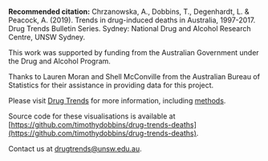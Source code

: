 **Recommended citation:** Chrzanowska, A., Dobbins, T., Degenhardt, L. & Peacock, A. (2019). Trends in drug-induced deaths in Australia, 1997-2017. Drug Trends Bulletin Series. Sydney: National Drug and Alcohol Research Centre, UNSW Sydney.

This work was supported by funding from the Australian Government under the Drug and Alcohol Program.

Thanks to Lauren Moran and Shell McConville from the Australian Bureau of Statistics for their assistance in providing data for this project.

Please visit [Drug Trends](https://ndarc.med.unsw.edu.au/program/drug-trends) for more information, including [methods](https://ndarc.med.unsw.edu.au/resource/trends-drug-induced-deaths-australia-1997-2017).

Source code for these visualisations is available at [https://github.com/timothydobbins/drug-trends-deaths](https://github.com/timothydobbins/drug-trends-deaths).

Contact us at [drugtrends@unsw.edu.au](mailto:drugtrends@unsw.edu.au).
